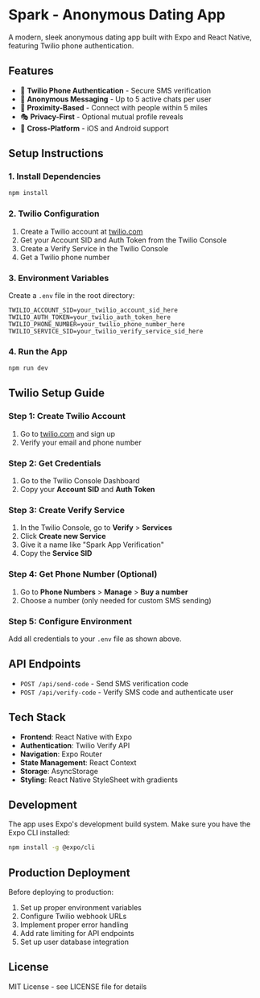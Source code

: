 # Spark - Anonymous Dating App

A modern, sleek anonymous dating app built with Expo and React Native, featuring Twilio phone authentication.

## Features

- 🔐 **Twilio Phone Authentication** - Secure SMS verification
- 💬 **Anonymous Messaging** - Up to 5 active chats per user
- 📍 **Proximity-Based** - Connect with people within 5 miles
- 🎭 **Privacy-First** - Optional mutual profile reveals
- 📱 **Cross-Platform** - iOS and Android support

## Setup Instructions

### 1. Install Dependencies

```bash
npm install
```

### 2. Twilio Configuration

1. Create a Twilio account at [twilio.com](https://www.twilio.com)
2. Get your Account SID and Auth Token from the Twilio Console
3. Create a Verify Service in the Twilio Console
4. Get a Twilio phone number

### 3. Environment Variables

Create a `.env` file in the root directory:

```env
TWILIO_ACCOUNT_SID=your_twilio_account_sid_here
TWILIO_AUTH_TOKEN=your_twilio_auth_token_here
TWILIO_PHONE_NUMBER=your_twilio_phone_number_here
TWILIO_SERVICE_SID=your_twilio_verify_service_sid_here
```

### 4. Run the App

```bash
npm run dev
```

## Twilio Setup Guide

### Step 1: Create Twilio Account
1. Go to [twilio.com](https://www.twilio.com) and sign up
2. Verify your email and phone number

### Step 2: Get Credentials
1. Go to the Twilio Console Dashboard
2. Copy your **Account SID** and **Auth Token**

### Step 3: Create Verify Service
1. In the Twilio Console, go to **Verify** > **Services**
2. Click **Create new Service**
3. Give it a name like "Spark App Verification"
4. Copy the **Service SID**

### Step 4: Get Phone Number (Optional)
1. Go to **Phone Numbers** > **Manage** > **Buy a number**
2. Choose a number (only needed for custom SMS sending)

### Step 5: Configure Environment
Add all credentials to your `.env` file as shown above.

## API Endpoints

- `POST /api/send-code` - Send SMS verification code
- `POST /api/verify-code` - Verify SMS code and authenticate user

## Tech Stack

- **Frontend**: React Native with Expo
- **Authentication**: Twilio Verify API
- **Navigation**: Expo Router
- **State Management**: React Context
- **Storage**: AsyncStorage
- **Styling**: React Native StyleSheet with gradients

## Development

The app uses Expo's development build system. Make sure you have the Expo CLI installed:

```bash
npm install -g @expo/cli
```

## Production Deployment

Before deploying to production:

1. Set up proper environment variables
2. Configure Twilio webhook URLs
3. Implement proper error handling
4. Add rate limiting for API endpoints
5. Set up user database integration

## License

MIT License - see LICENSE file for details